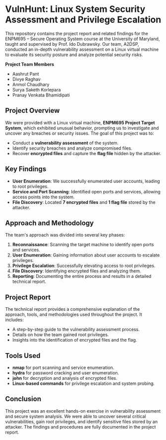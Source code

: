 # **VulnHunt: Linux System Security Assessment and Privilege Escalation**

This repository contains the project report and related findings for the ENPM695 – Secure Operating System course at the University of Maryland, taught and supervised by Prof. Ido Dubrawsky. Our team, A2DSP, conducted an in-depth vulnerability assessment on a Linux virtual machine to evaluate its security posture and analyze potential security risks.

**Project Team Members**
- Aashrut Pant
- Divye Raghav
- Anmol Chaudhary
- Surya Saketh Korlepara
- Pranay Venkata Bhamidipati

## **Project Overview**

We were provided with a Linux virtual machine, **ENPM695 Project Target System**, which exhibited unusual behavior, prompting us to investigate and uncover any breaches or security issues. The goal of this project was to:

- Conduct a **vulnerability assessment** of the system.
- Identify security breaches and analyze compromised files.
- Recover **encrypted files** and capture the **flag file** hidden by the attacker.

## **Key Findings**

- **User Enumeration**: We successfully enumerated user accounts, leading to root privileges.
- **Service and Port Scanning**: Identified open ports and services, allowing access points into the system.
- **File Discovery**: Located **7 encrypted files** and **1 flag file** stored by the attacker.
  
## **Approach and Methodology**

The team's approach was divided into several key phases:

1. **Reconnaissance**: Scanning the target machine to identify open ports and services.
2. **User Enumeration**: Gaining information about user accounts to escalate privileges.
3. **Privilege Escalation**: Successfully elevating access to root privileges.
4. **File Discovery**: Identifying encrypted files and analyzing them.
5. **Reporting**: Documenting the entire process and results in a detailed technical report.

## **Project Report**

The technical report provides a comprehensive explanation of the approach, tools, and methodologies used throughout the project. It includes:

- A step-by-step guide to the vulnerability assessment process.
- Details on how the team gained root privileges.
- Insights into the identification of encrypted files and the flag.

## **Tools Used**

- **nmap** for port scanning and service enumeration.
- **hydra** for password cracking and user enumeration.
- **john** for decryption and analysis of encrypted files.
- **Linux-based commands** for privilege escalation and system probing.

## **Conclusion**

This project was an excellent hands-on exercise in vulnerability assessment and secure system analysis. We were able to uncover several critical vulnerabilities, gain root privileges, and identify sensitive files stored by an attacker. The findings and procedures are fully documented in the project report.
